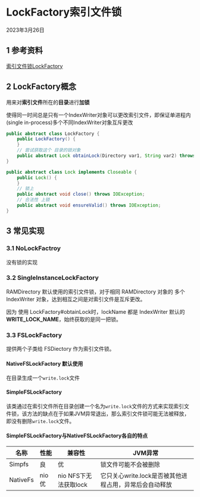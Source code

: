 # LockFactory索引文件锁
2023年3月26日

## 1 参考资料

[索引文件锁LockFactory](https://amazingkoala.com.cn/Lucene/Store/2019/0604/%E7%B4%A2%E5%BC%95%E6%96%87%E4%BB%B6%E9%94%81LockFactory/)

## 2 LockFactory概念

用来对**索引文件**所在的**目录**进行**加锁**

使得同一时间总是只有一个IndexWriter对象可以更改索引文件，即保证单进程内(single in-process)多个不同IndexWriter对象互斥更改

```java
public abstract class LockFactory {
    public LockFactory() {
    }
    // 尝试获取这个 目录的锁对象
    public abstract Lock obtainLock(Directory var1, String var2) throws IOException;
}

public abstract class Lock implements Closeable {
    public Lock() {
    }
    // 锁上
    public abstract void close() throws IOException;
    // 合法性 上锁
    public abstract void ensureValid() throws IOException;
}
```

## 3 常见实现

### 3.1 NoLockFactroy

没有锁的实现

### 3.2 SingleInstanceLockFactory

RAMDirectory 默认使用的索引文件锁，对于相同 RAMDirectory 对象的 多个 IndexWriter 对象，达到相互之间是对索引文件是互斥更改。

因为 使用 LockFactory#obtainLock时，lockName 都是 IndexWriter 默认的 **WRITE_LOCK_NAME**，始终获取的是同一把锁。

### 3.3 FSLockFactory

提供两个子类给 FSDiectory 作为索引文件锁。

#### NativeFSLockFactory 默认使用

在目录生成一个`write.lock`文件

#### SimpleFSLockFactory

该类通过在索引文件所在目录创建一个名为`write.lock`文件的方式来实现索引文件锁，该方法的缺点在于如果JVM异常退出，那么索引文件锁可能无法被释放，即没有删除`write.lock`文件。

#### SimpleFSLockFactory与NativeFSLockFactory各自的特点

| 名称       | 性能    | 兼容性              | JVM异常                            |
| -------- | ----- | ---------------- | -------------------------------- |
| Simpfs   | 良     | 优                | 锁文件可能不会被删除                       |
| NativeFs | nio 优 | nio NFS下无法获取lock | 它只关心write.lock是否被其他进程占用，异常后会自动释放 |
